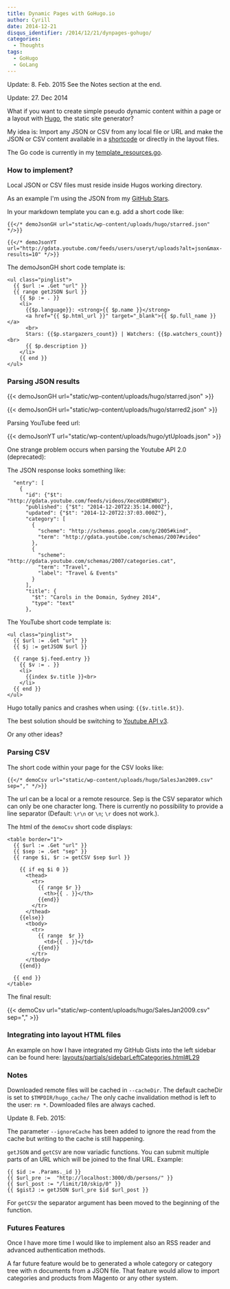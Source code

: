 ```yaml
---
title: Dynamic Pages with GoHugo.io
author: Cyrill
date: 2014-12-21
disqus_identifier: /2014/12/21/dynpages-gohugo/
categories:
  - Thoughts
tags:
  - GoHugo
  - GoLang
---
```


Update: 8. Feb. 2015 See the Notes section at the end.

Update: 27. Dec 2014

What if you want to create simple pseudo dynamic content within a page or a layout
with [Hugo](http://gohugo.io), the static site generator?

<!--more-->

My idea is: Import any JSON or CSV from any local file or URL and make the JSON or CSV content
available in a [shortcode](http://gohugo.io/extras/shortcodes/) or directly in the layout files.

The Go code is currently in my [template_resources.go](https://github.com/SchumacherFM/hugo/blob/dynamicJsonShortCodes/tpl/template_resources.go).

### How to implement?

Local JSON or CSV files must reside inside Hugos working directory.

As an example I'm using the JSON from my [GitHub Stars](https://api.github.com/users/schumacherfm/starred).

In your markdown template you can e.g. add a short code like:

```
{{</* demoJsonGH url="static/wp-content/uploads/hugo/starred.json" */>}}
```

```
{{</* demoJsonYT url="http://gdata.youtube.com/feeds/users/useryt/uploads?alt=json&max-results=10" */>}}
```

The demoJsonGH short code template is:

```
<ul class="pinglist">
  {{ $url := .Get "url" }}
  {{ range getJSON $url }}
    {{ $p := . }}
    <li>
      {{$p.language}}: <strong>{{ $p.name }}</strong>
      <a href="{{ $p.html_url }}" target="_blank">{{ $p.full_name }}</a>
      <br>
      Stars: {{$p.stargazers_count}} | Watchers: {{$p.watchers_count}}<br>
      {{ $p.description }}
    </li>
    {{ end }}
</ul>
```

### Parsing JSON results

{{< demoJsonGH url="static/wp-content/uploads/hugo/starred.json" >}}

{{< demoJsonGH url="static/wp-content/uploads/hugo/starred2.json" >}}

Parsing YouTube feed url:

{{< demoJsonYT url="static/wp-content/uploads/hugo/ytUploads.json" >}}

One strange problem occurs when parsing the Youtube API 2.0 (deprecated):

The JSON response looks something like:

```
  "entry": [
    {
      "id": {"$t": "http://gdata.youtube.com/feeds/videos/XeceUDREW0U"},
      "published": {"$t": "2014-12-20T22:35:14.000Z"},
      "updated": {"$t": "2014-12-20T22:37:03.000Z"},
      "category": [
        {
          "scheme": "http://schemas.google.com/g/2005#kind",
          "term": "http://gdata.youtube.com/schemas/2007#video"
        },
        {
          "scheme": "http://gdata.youtube.com/schemas/2007/categories.cat",
          "term": "Travel",
          "label": "Travel & Events"
        }
      ],
      "title": {
        "$t": "Carols in the Domain, Sydney 2014",
        "type": "text"
      },
```

The YouTube short code template is:

```
<ul class="pinglist">
  {{ $url := .Get "url" }}
  {{ $j := getJSON $url }}

  {{ range $j.feed.entry }}
    {{ $v := . }}
    <li>
      {{index $v.title }}<br>
    </li>
  {{ end }}
</ul>
```

Hugo totally panics and crashes when using: `{{$v.title.$t}}`.

The best solution should be switching to [Youtube API v3](https://developers.google.com/youtube/v3/).

Or any other ideas?

### Parsing CSV

The short code within your page for the CSV looks like:

```
{{</* demoCsv url="static/wp-content/uploads/hugo/SalesJan2009.csv" sep="," */>}}
```

The url can be a local or a remote resource. Sep is the CSV separator which can only be one character long.
There is currently no possibility to provide a line separator (Default: `\r\n` or `\n`; `\r` does not work.).

The html of the `demoCsv` short code displays:

```
<table border="1">
  {{ $url := .Get "url" }}
  {{ $sep := .Get "sep" }}
  {{ range $i, $r := getCSV $sep $url }}

    {{ if eq $i 0 }}
      <thead>
        <tr>
          {{ range $r }}
            <th>{{ . }}</th>
          {{end}}
        </tr>
      </thead>
    {{else}}
      <tbody>
        <tr>
          {{ range  $r }}
            <td>{{ . }}</td>
          {{end}}
        </tr>
      </tbody>
    {{end}}

  {{ end }}
</table>
```

The final result:

{{< demoCsv url="static/wp-content/uploads/hugo/SalesJan2009.csv" sep="," >}}

### Integrating into layout HTML files

An example on how I have integrated my GitHub Gists into the left sidebar can be found here:
[layouts/partials/sidebarLeftCategories.html#L29](https://github.com/SchumacherFM/blog-cs/blob/master/layouts/partials/sidebarLeftCategories.html#L29)

### Notes

Downloaded remote files will be cached in `--cacheDir`. The default cacheDir is set to `$TMPDIR/hugo_cache/` 
The only cache invalidation method is left to the user: `rm *`. Downloaded files are always cached.

Update 8. Feb. 2015:

The parameter `--ignoreCache` has been added to ignore the read from the cache but writing to the cache
is still happening.

`getJSON` and `getCSV` are now variadic functions. You can submit multiple parts of an URL which
will be joined to the final URL. Example:

```
{{ $id := .Params._id }}
{{ $url_pre :=  "http://localhost:3000/db/persons/" }}
{{ $url_post := "/limit/10/skip/0" }}
{{ $gistJ := getJSON $url_pre $id $url_post }}
```

For `getCSV` the separator argument has been moved to the beginning of the function.

### Futures Features

Once I have more time I would like to implement also an RSS reader and advanced authentication methods.

A far future feature would be to generated a whole category or category tree with n documents from a JSON file.
That feature would allow to import categories and products from Magento or any other system.
